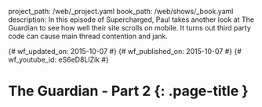 project_path: /web/_project.yaml book_path: /web/shows/_book.yaml description: In this episode of Supercharged, Paul takes another look at The Guardian to see how well their site scrolls on mobile. It turns out third party code can cause main thread contention and jank.

{# wf_updated_on: 2015-10-07 #} {# wf_published_on: 2015-10-07 #} {# wf_youtube_id: eS6eD8LlZik #}

# The Guardian - Part 2 {: .page-title }

<div class="video-wrapper">
  <iframe class="devsite-embedded-youtube-video" data-video-id="eS6eD8LlZik"
          data-autohide="1" data-showinfo="0" frameborder="0" allowfullscreen>
  </iframe>
</div>
